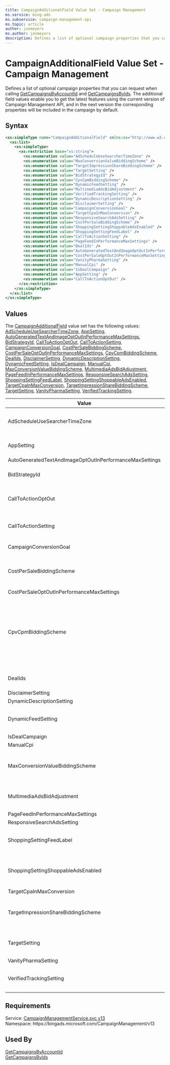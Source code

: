 ```yaml
---
title: CampaignAdditionalField Value Set - Campaign Management
ms.service: bing-ads
ms.subservice: campaign-management-api
ms.topic: article
author: jonmeyers
ms.author: jonmeyers
description: Defines a list of optional campaign properties that you can request when calling GetCampaignsByAccountId and GetCampaignsByIds.
---
```

# CampaignAdditionalField Value Set - Campaign Management
Defines a list of optional campaign properties that you can request when calling [GetCampaignsByAccountId](getcampaignsbyaccountid.md) and [GetCampaignsByIds](getcampaignsbyids.md). The additional field values enable you to get the latest features using the current version of Campaign Management API, and in the next version the corresponding properties will be included in the campaign by default.  

## Syntax
```xml
<xs:simpleType name="CampaignAdditionalField" xmlns:xs="http://www.w3.org/2001/XMLSchema">
  <xs:list>
    <xs:simpleType>
      <xs:restriction base="xs:string">
        <xs:enumeration value="AdScheduleUseSearcherTimeZone" />
        <xs:enumeration value="MaxConversionValueBiddingScheme" />
        <xs:enumeration value="TargetImpressionShareBiddingScheme" />
        <xs:enumeration value="TargetSetting" />
        <xs:enumeration value="BidStrategyId" />
        <xs:enumeration value="CpvCpmBiddingScheme" />
        <xs:enumeration value="DynamicFeedSetting" />
        <xs:enumeration value="MultimediaAdsBidAdjustment" />
        <xs:enumeration value="VerifiedTrackingSetting" />
        <xs:enumeration value="DynamicDescriptionSetting" />
        <xs:enumeration value="DisclaimerSetting" />
        <xs:enumeration value="CampaignConversionGoal" />
        <xs:enumeration value="TargetCpaInMaxConversion" />
        <xs:enumeration value="ResponsiveSearchAdsSetting" />
        <xs:enumeration value="CostPerSaleBiddingScheme" />
        <xs:enumeration value="ShoppingSettingShoppableAdsEnabled" />
        <xs:enumeration value="ShoppingSettingFeedLabel" />
        <xs:enumeration value="CallToActionSetting" />
        <xs:enumeration value="PageFeedInPerformanceMaxSettings" />
        <xs:enumeration value="DealIds" />
        <xs:enumeration value="AutoGeneratedTextAndImageOptOutInPerformanceMaxSettings" />
        <xs:enumeration value="CostPerSaleOptOutInPerformanceMaxSettings" />
        <xs:enumeration value="VanityPharmaSetting" />
        <xs:enumeration value="ManualCpi" />
        <xs:enumeration value="IsDealCampaign" />
        <xs:enumeration value="AppSetting" />
        <xs:enumeration value="CallToActionOptOut" />
      </xs:restriction>
    </xs:simpleType>
  </xs:list>
</xs:simpleType>
```

## <a name="values"></a>Values

The [CampaignAdditionalField](campaignadditionalfield.md) value set has the following values: [AdScheduleUseSearcherTimeZone](#adscheduleusesearchertimezone), [AppSetting](#appsetting), [AutoGeneratedTextAndImageOptOutInPerformanceMaxSettings](#autogeneratedtextandimageoptoutinperformancemaxsettings), [BidStrategyId](#bidstrategyid), [CallToActionOptOut](#calltoactionoptout), [CallToActionSetting](#calltoactionsetting), [CampaignConversionGoal](#campaignconversiongoal), [CostPerSaleBiddingScheme](#costpersalebiddingscheme), [CostPerSaleOptOutInPerformanceMaxSettings](#costpersaleoptoutinperformancemaxsettings), [CpvCpmBiddingScheme](#cpvcpmbiddingscheme), [DealIds](#dealids), [DisclaimerSetting](#disclaimersetting), [DynamicDescriptionSetting](#dynamicdescriptionsetting), [DynamicFeedSetting](#dynamicfeedsetting), [IsDealCampaign](#isdealcampaign), [ManualCpi](#manualcpi), [MaxConversionValueBiddingScheme](#maxconversionvaluebiddingscheme), [MultimediaAdsBidAdjustment](#multimediaadsbidadjustment), [PageFeedInPerformanceMaxSettings](#pagefeedinperformancemaxsettings), [ResponsiveSearchAdsSetting](#responsivesearchadssetting), [ShoppingSettingFeedLabel](#shoppingsettingfeedlabel), [ShoppingSettingShoppableAdsEnabled](#shoppingsettingshoppableadsenabled), [TargetCpaInMaxConversion](#targetcpainmaxconversion), [TargetImpressionShareBiddingScheme](#targetimpressionsharebiddingscheme), [TargetSetting](#targetsetting), [VanityPharmaSetting](#vanitypharmasetting), [VerifiedTrackingSetting](#verifiedtrackingsetting).

|Value|Description|
|-----------|---------------|
|<a name="adscheduleusesearchertimezone"></a>AdScheduleUseSearcherTimeZone|Request that the [AdScheduleUseSearcherTimeZone](campaign.md#adscheduleusesearchertimezone) element be included within each returned [Campaign](campaign.md) object.|
|<a name="appsetting"></a>AppSetting|Request that the [AppSetting](appsetting.md) object be returned within the [Settings](campaign.md#settings) element of each returned [Campaign](campaign.md) object.|
|<a name="autogeneratedtextandimageoptoutinperformancemaxsettings"></a>AutoGeneratedTextAndImageOptOutInPerformanceMaxSettings|Reserved.|
|<a name="bidstrategyid"></a>BidStrategyId|Request that the [BidStrategyId](campaign.md#bidstrategyid) element be included within each returned [Campaign](campaign.md) object.|
|<a name="calltoactionoptout"></a>CallToActionOptOut|Request that the [CallToActionOptOut](calltoactionsetting.md#calltoactionoptout) object be returned within the [Settings](campaign.md#settings) element of each returned [Campaign](campaign.md) object.|
|<a name="calltoactionsetting"></a>CallToActionSetting|Request that the [CallToActionSetting](calltoactionsetting.md) object be returned within the [Settings](campaign.md#settings) element of each returned [Campaign](campaign.md) object.|
|<a name="campaignconversiongoal"></a>CampaignConversionGoal|The base object of a campaign conversion goal.|
|<a name="costpersalebiddingscheme"></a>CostPerSaleBiddingScheme|Request that the [CostPerSaleBiddingScheme](costpersalebiddingscheme.md) object be returned within the [BiddingScheme](campaign.md#biddingscheme) element of each returned [Campaign](campaign.md) object.|
|<a name="costpersaleoptoutinperformancemaxsettings"></a>CostPerSaleOptOutInPerformanceMaxSettings|Reserved.|
|<a name="cpvcpmbiddingscheme"></a>CpvCpmBiddingScheme|Request that the [ManualCpmBiddingScheme](manualcpmbiddingscheme.md) or [ManualCpvBiddingScheme](manualcpvbiddingscheme.md) object be returned within the [BiddingScheme](campaign.md#biddingscheme) element of each returned [Campaign](campaign.md) object.<br/><br/>*Note*: When *CpvCpmBiddingScheme* is not set, campaigns using ManualCPV or ManualCPM bidding schemes are not returned.|
|<a name="dealids"></a>DealIds|Request that the [DealIds](campaign.md#dealids) element be included within each returned [Campaign](campaign.md) object.|
|<a name="disclaimersetting"></a>DisclaimerSetting|Reserved.|
|<a name="dynamicdescriptionsetting"></a>DynamicDescriptionSetting|Reserved.|
|<a name="dynamicfeedsetting"></a>DynamicFeedSetting|Request that the [DynamicFeedSetting](dynamicfeedsetting.md) object be returned within the [Settings](campaign.md#settings) element of each returned [Campaign](campaign.md) object.|
|<a name="isdealcampaign"></a>IsDealCampaign|Reserved.|
|<a name="manualcpi"></a>ManualCpi|Reserved.|
|<a name="maxconversionvaluebiddingscheme"></a>MaxConversionValueBiddingScheme|Request that the [MaxConversionValueBiddingScheme](maxconversionvaluebiddingscheme.md) object be returned within the [BiddingScheme](campaign.md#biddingscheme) element of each returned [Campaign](campaign.md) object.|
|<a name="multimediaadsbidadjustment"></a>MultimediaAdsBidAdjustment|Request that the MultimediaAdsBidAdjustment element be included within each returned [Campaign](campaign.md) object.|
|<a name="pagefeedinperformancemaxsettings"></a>PageFeedInPerformanceMaxSettings|Reserved.|
|<a name="responsivesearchadssetting"></a>ResponsiveSearchAdsSetting|Reserved.|
|<a name="shoppingsettingfeedlabel"></a>ShoppingSettingFeedLabel|Request that the FeedLabel element be returned within the [ShoppingSetting](shoppingsetting.md) object of each returned [Campaign](campaign.md) object.|
|<a name="shoppingsettingshoppableadsenabled"></a>ShoppingSettingShoppableAdsEnabled|Request that the ShoppableAdsEnabled element be returned within the [ShoppingSetting](shoppingsetting.md) object of each returned [Campaign](campaign.md) object.|
|<a name="targetcpainmaxconversion"></a>TargetCpaInMaxConversion|Reserved.|
|<a name="targetimpressionsharebiddingscheme"></a>TargetImpressionShareBiddingScheme|Request that the [TargetImpressionShareBiddingScheme](targetimpressionsharebiddingscheme.md) object be returned within the [BiddingScheme](campaign.md#biddingscheme) element of each returned [Campaign](campaign.md) object.|
|<a name="targetsetting"></a>TargetSetting|Request that the [TargetSetting](targetsetting.md) object be returned within the [Settings](campaign.md#settings) element of each returned [Campaign](campaign.md) object.|
|<a name="vanitypharmasetting"></a>VanityPharmaSetting|Reserved.|
|<a name="verifiedtrackingsetting"></a>VerifiedTrackingSetting|Request that the [VerifiedTrackingSetting](verifiedtrackingsetting.md) object be returned within the [Settings](campaign.md#settings) element of each returned [Campaign](campaign.md) object.|

## Requirements
Service: [CampaignManagementService.svc v13](https://campaign.api.bingads.microsoft.com/Api/Advertiser/CampaignManagement/v13/CampaignManagementService.svc)  
Namespace: https\://bingads.microsoft.com/CampaignManagement/v13  

## Used By
[GetCampaignsByAccountId](getcampaignsbyaccountid.md)  
[GetCampaignsByIds](getcampaignsbyids.md)  
